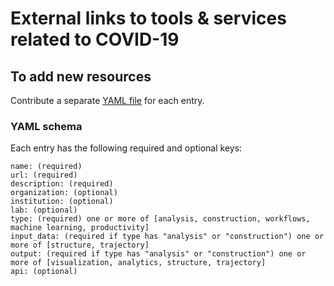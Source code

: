 # External links to tools & services related to COVID-19

## To add new resources

Contribute a separate [YAML file](https://yaml.org/) for each entry.

### YAML schema

Each entry has the following required and optional keys:
```
name: (required)
url: (required)
description: (required)
organization: (optional)
institution: (optional)
lab: (optional)
type: (required) one or more of [analysis, construction, workflows, machine learning, productivity]
input_data: (required if type has "analysis" or "construction") one or more of [structure, trajectory]
output: (required if type has "analysis" or "construction") one or more of [visualization, analytics, structure, trajectory]
api: (optional) 
```
